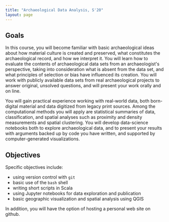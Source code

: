 ```yaml
---
title: "Archaeological Data Analysis, S'20"
layout: page
---
```



## Goals  

In this course, you will become familiar with basic archaeological ideas about how material culture is created and preserved, what constitutes the archaeological record, and how we interpret it.  You will learn how to evaluate the contents of archaeological data sets from an archaeologist's perspective, taking into consideration what is absent from the data set, and what principles of selection or bias have influenced its creation. You will work with publicly available data sets from real archaeological projects to answer original, unsolved questions, and will present your work orally and on line.

You will gain practical experience working with real-world data, both born-digital material and data digitized from legacy print sources.  Among the computational methods you will apply are statistical summaries of data, classification, and spatial analyses such as proximity and density measurements and spatial clustering. You will develop data-science notebooks both to explore archaeological data, and to present your results with arguments backed up by code you have written, and supported by computer-generated visualizations.


## Objectives

Specific objectives include:

- using version control with `git`
- basic use of the `bash` shell
- writing short scripts in Scala
- using Jupyter notebooks for data exploration and publication
- basic geographic visualization and spatial analysis using QGIS

In addition, you will have the option of hosting a personal web site on github.
